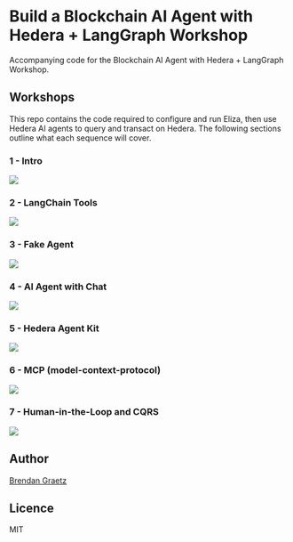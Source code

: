 # Build a Blockchain AI Agent with Hedera + LangGraph Workshop

Accompanying code for the Blockchain AI Agent with Hedera + LangGraph Workshop.

## Workshops

This repo contains the code required to configure and run Eliza,
then use Hedera AI agents to query and transact on Hedera.
The following sections outline what each sequence will cover.

<!--
[Go to accompanying tutorial](#TODO_TUTORIAL_SEQUENCE_LINK). (WIP)
-->

### 1 - Intro

[![](https://i.ytimg.com/vi/1jerPeBZXo4/maxresdefault.jpg)](https://www.youtube.com/watch?v=1jerPeBZXo4&list=PLjyCRcs63y83jlubHbD54BSWbdFvENoo-)

### 2 - LangChain Tools

[![](https://i.ytimg.com/vi/5wu1ZBwjTy0/maxresdefault.jpg)](https://www.youtube.com/watch?v=5wu1ZBwjTy0&list=PLjyCRcs63y83jlubHbD54BSWbdFvENoo-)

### 3 - Fake Agent

[![](https://i.ytimg.com/vi/G6B5Lt4Z-NI/maxresdefault.jpg)](https://www.youtube.com/watch?v=G6B5Lt4Z-NI&list=PLjyCRcs63y83jlubHbD54BSWbdFvENoo-)

### 4 - AI Agent with Chat

[![](https://i.ytimg.com/vi/bpl3V4-k_DU/maxresdefault.jpg)](https://www.youtube.com/watch?v=bpl3V4-k_DU&list=PLjyCRcs63y83jlubHbD54BSWbdFvENoo-)

### 5 - Hedera Agent Kit

[![](https://i.ytimg.com/vi/zgv3sHp4QKY/maxresdefault.jpg)](https://www.youtube.com/watch?v=zgv3sHp4QKY&list=PLjyCRcs63y83jlubHbD54BSWbdFvENoo-)

### 6 - MCP (model-context-protocol)

[![](https://i.ytimg.com/vi/kZ4RNlL3u2g/maxresdefault.jpg)](https://www.youtube.com/watch?v=kZ4RNlL3u2g&list=PLjyCRcs63y83jlubHbD54BSWbdFvENoo-)

### 7 - Human-in-the-Loop and CQRS

[![](https://i.ytimg.com/vi/5Qr8lUmPDHU/maxresdefault.jpg)](https://www.youtube.com/watch?v=5Qr8lUmPDHU&list=PLjyCRcs63y83jlubHbD54BSWbdFvENoo-)

## Author

[Brendan Graetz](https://blog.bguiz.com/)

## Licence

MIT
